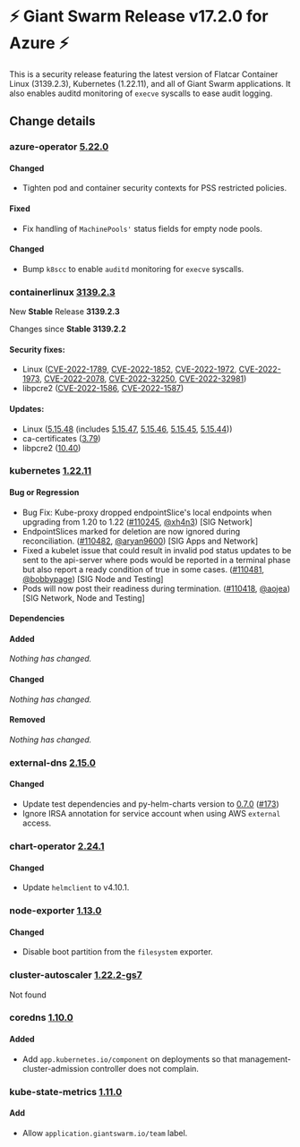 # :zap: Giant Swarm Release v17.2.0 for Azure :zap:

This is a security release featuring the latest version of Flatcar Container Linux (3139.2.3), Kubernetes (1.22.11), and all of Giant Swarm applications.
It also enables auditd monitoring of `execve` syscalls to ease audit logging.

## Change details


### azure-operator [5.22.0](https://github.com/giantswarm/azure-operator/releases/tag/v5.22.0)

#### Changed
- Tighten pod and container security contexts for PSS restricted policies.
#### Fixed
- Fix handling of `MachinePools'` status fields for empty node pools.
#### Changed
- Bump `k8scc` to enable `auditd` monitoring for `execve` syscalls.



### containerlinux [3139.2.3](https://www.flatcar-linux.org/releases/#release-3139.2.3)

New **Stable** Release **3139.2.3**

Changes since **Stable 3139.2.2**

#### Security fixes:

- Linux ([CVE-2022-1789](https://nvd.nist.gov/vuln/detail/CVE-2022-1789), [CVE-2022-1852](https://nvd.nist.gov/vuln/detail/CVE-2022-1852), [CVE-2022-1972](https://nvd.nist.gov/vuln/detail/CVE-2022-1972), [CVE-2022-1973](https://nvd.nist.gov/vuln/detail/CVE-2022-1973), [CVE-2022-2078](https://nvd.nist.gov/vuln/detail/CVE-2022-2078), [CVE-2022-32250](https://nvd.nist.gov/vuln/detail/CVE-2022-32250), [CVE-2022-32981](https://nvd.nist.gov/vuln/detail/CVE-2022-32981))
- libpcre2 ([CVE-2022-1586](https://nvd.nist.gov/vuln/detail/CVE-2022-1586), [CVE-2022-1587](https://nvd.nist.gov/vuln/detail/CVE-2022-1587))

#### Updates:

- Linux ([5.15.48](https://lwn.net/Articles/898124) (includes [5.15.47](https://lwn.net/Articles/897904), [5.15.46](https://lwn.net/Articles/897377), [5.15.45](https://lwn.net/Articles/897167), [5.15.44](https://lwn.net/Articles/896647)))
- ca-certificates ([3.79](https://firefox-source-docs.mozilla.org/security/nss/releases/nss_3_79.html))
- libpcre2 ([10.40](https://github.com/PCRE2Project/pcre2/blob/pcre2-10.40/NEWS))


### kubernetes [1.22.11](https://github.com/kubernetes/kubernetes/releases/tag/v1.22.11)

#### Bug or Regression
- Bug Fix: Kube-proxy dropped endpointSlice's local endpoints when upgrading from 1.20 to 1.22 ([#110245](https://github.com/kubernetes/kubernetes/pull/110245), [@xh4n3](https://github.com/xh4n3)) [SIG Network]
- EndpointSlices marked for deletion are now ignored during reconciliation. ([#110482](https://github.com/kubernetes/kubernetes/pull/110482), [@aryan9600](https://github.com/aryan9600)) [SIG Apps and Network]
- Fixed a kubelet issue that could result in invalid pod status updates to be sent to the api-server where pods would be reported in a terminal phase but also report a ready condition of true in some cases. ([#110481](https://github.com/kubernetes/kubernetes/pull/110481), [@bobbypage](https://github.com/bobbypage)) [SIG Node and Testing]
- Pods will now post their readiness during termination. ([#110418](https://github.com/kubernetes/kubernetes/pull/110418), [@aojea](https://github.com/aojea)) [SIG Network, Node and Testing]
#### Dependencies
#### Added
_Nothing has changed._
#### Changed
_Nothing has changed._
#### Removed
_Nothing has changed._



### external-dns [2.15.0](https://github.com/giantswarm/external-dns-app/releases/tag/v2.15.0)

#### Changed
- Update test dependencies and py-helm-charts version to [0.7.0](https://github.com/giantswarm/pytest-helm-charts/blob/master/CHANGELOG.md) ([#173](https://github.com/giantswarm/external-dns-app/pull/173))
- Ignore IRSA annotation for service account when using AWS `external` access.



### chart-operator [2.24.1](https://github.com/giantswarm/chart-operator/releases/tag/v2.24.1)

#### Changed
- Update `helmclient` to v4.10.1.



### node-exporter [1.13.0](https://github.com/giantswarm/node-exporter-app/releases/tag/v1.13.0)

#### Changed
- Disable boot partition from the `filesystem` exporter.



### cluster-autoscaler [1.22.2-gs7](https://github.com/giantswarm/cluster-autoscaler-app/releases/tag/v1.22.2-gs7)

Not found


### coredns [1.10.0](https://github.com/giantswarm/coredns-app/releases/tag/v1.10.0)

#### Added
- Add `app.kubernetes.io/component` on deployments so that management-cluster-admission controller does not complain.



### kube-state-metrics [1.11.0](https://github.com/giantswarm/kube-state-metrics-app/releases/tag/v1.11.0)

#### Add
- Allow `application.giantswarm.io/team` label.



